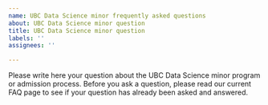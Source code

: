 ```yaml
---
name: UBC Data Science minor frequently asked questions
about: UBC Data Science minor question
title: UBC Data Science minor question
labels: ''
assignees: ''

---
```


Please write here your question about the UBC Data Science minor program or admission process. Before you ask a question, please read our current FAQ page to see if your question has already been asked and answered.
